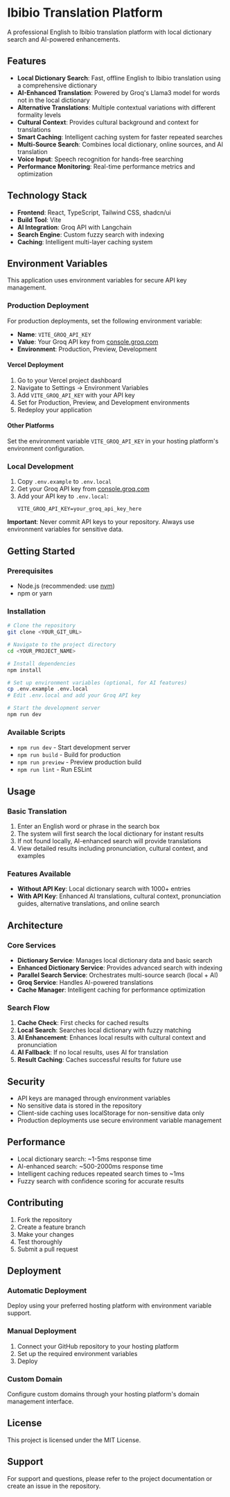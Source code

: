 # Ibibio Translation Platform

A professional English to Ibibio translation platform with local dictionary search and AI-powered enhancements.

## Features

- **Local Dictionary Search**: Fast, offline English to Ibibio translation using a comprehensive dictionary
- **AI-Enhanced Translation**: Powered by Groq's Llama3 model for words not in the local dictionary
- **Alternative Translations**: Multiple contextual variations with different formality levels
- **Cultural Context**: Provides cultural background and context for translations
- **Smart Caching**: Intelligent caching system for faster repeated searches
- **Multi-Source Search**: Combines local dictionary, online sources, and AI translation
- **Voice Input**: Speech recognition for hands-free searching
- **Performance Monitoring**: Real-time performance metrics and optimization

## Technology Stack

- **Frontend**: React, TypeScript, Tailwind CSS, shadcn/ui
- **Build Tool**: Vite
- **AI Integration**: Groq API with Langchain
- **Search Engine**: Custom fuzzy search with indexing
- **Caching**: Intelligent multi-layer caching system

## Environment Variables

This application uses environment variables for secure API key management.

### Production Deployment

For production deployments, set the following environment variable:

- **Name**: `VITE_GROQ_API_KEY`
- **Value**: Your Groq API key from [console.groq.com](https://console.groq.com)
- **Environment**: Production, Preview, Development

#### Vercel Deployment

1. Go to your Vercel project dashboard
2. Navigate to Settings → Environment Variables
3. Add `VITE_GROQ_API_KEY` with your API key
4. Set for Production, Preview, and Development environments
5. Redeploy your application

#### Other Platforms

Set the environment variable `VITE_GROQ_API_KEY` in your hosting platform's environment configuration.

### Local Development

1. Copy `.env.example` to `.env.local`
2. Get your Groq API key from [console.groq.com](https://console.groq.com)
3. Add your API key to `.env.local`:
   ```
   VITE_GROQ_API_KEY=your_groq_api_key_here
   ```

**Important**: Never commit API keys to your repository. Always use environment variables for sensitive data.

## Getting Started

### Prerequisites

- Node.js (recommended: use [nvm](https://github.com/nvm-sh/nvm#installing-and-updating))
- npm or yarn

### Installation

```sh
# Clone the repository
git clone <YOUR_GIT_URL>

# Navigate to the project directory
cd <YOUR_PROJECT_NAME>

# Install dependencies
npm install

# Set up environment variables (optional, for AI features)
cp .env.example .env.local
# Edit .env.local and add your Groq API key

# Start the development server
npm run dev
```

### Available Scripts

- `npm run dev` - Start development server
- `npm run build` - Build for production
- `npm run preview` - Preview production build
- `npm run lint` - Run ESLint

## Usage

### Basic Translation

1. Enter an English word or phrase in the search box
2. The system will first search the local dictionary for instant results
3. If not found locally, AI-enhanced search will provide translations
4. View detailed results including pronunciation, cultural context, and examples

### Features Available

- **Without API Key**: Local dictionary search with 1000+ entries
- **With API Key**: Enhanced AI translations, cultural context, pronunciation guides, alternative translations, and online search

## Architecture

### Core Services

- **Dictionary Service**: Manages local dictionary data and basic search
- **Enhanced Dictionary Service**: Provides advanced search with indexing
- **Parallel Search Service**: Orchestrates multi-source search (local + AI)
- **Groq Service**: Handles AI-powered translations
- **Cache Manager**: Intelligent caching for performance optimization

### Search Flow

1. **Cache Check**: First checks for cached results
2. **Local Search**: Searches local dictionary with fuzzy matching
3. **AI Enhancement**: Enhances local results with cultural context and pronunciation
4. **AI Fallback**: If no local results, uses AI for translation
5. **Result Caching**: Caches successful results for future use

## Security

- API keys are managed through environment variables
- No sensitive data is stored in the repository
- Client-side caching uses localStorage for non-sensitive data only
- Production deployments use secure environment variable management

## Performance

- Local dictionary search: ~1-5ms response time
- AI-enhanced search: ~500-2000ms response time
- Intelligent caching reduces repeated search times to ~1ms
- Fuzzy search with confidence scoring for accurate results

## Contributing

1. Fork the repository
2. Create a feature branch
3. Make your changes
4. Test thoroughly
5. Submit a pull request

## Deployment

### Automatic Deployment

Deploy using your preferred hosting platform with environment variable support.

### Manual Deployment

1. Connect your GitHub repository to your hosting platform
2. Set up the required environment variables
3. Deploy

### Custom Domain

Configure custom domains through your hosting platform's domain management interface.

## License

This project is licensed under the MIT License.

## Support

For support and questions, please refer to the project documentation or create an issue in the repository.